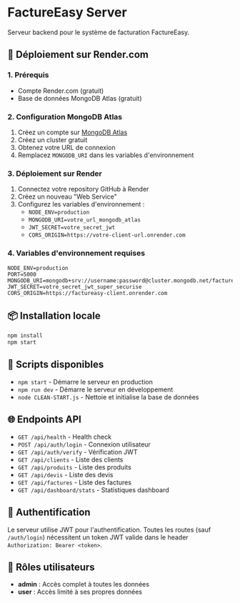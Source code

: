 # FactureEasy Server

Serveur backend pour le système de facturation FactureEasy.

## 🚀 Déploiement sur Render.com

### 1. Prérequis
- Compte Render.com (gratuit)
- Base de données MongoDB Atlas (gratuit)

### 2. Configuration MongoDB Atlas
1. Créez un compte sur [MongoDB Atlas](https://www.mongodb.com/atlas)
2. Créez un cluster gratuit
3. Obtenez votre URL de connexion
4. Remplacez `MONGODB_URI` dans les variables d'environnement

### 3. Déploiement sur Render
1. Connectez votre repository GitHub à Render
2. Créez un nouveau "Web Service"
3. Configurez les variables d'environnement :
   - `NODE_ENV=production`
   - `MONGODB_URI=votre_url_mongodb_atlas`
   - `JWT_SECRET=votre_secret_jwt`
   - `CORS_ORIGIN=https://votre-client-url.onrender.com`

### 4. Variables d'environnement requises
```env
NODE_ENV=production
PORT=5000
MONGODB_URI=mongodb+srv://username:password@cluster.mongodb.net/factureasy
JWT_SECRET=votre_secret_jwt_super_securise
CORS_ORIGIN=https://factureasy-client.onrender.com
```

## 📦 Installation locale
```bash
npm install
npm start
```

## 🔧 Scripts disponibles
- `npm start` - Démarre le serveur en production
- `npm run dev` - Démarre le serveur en développement
- `node CLEAN-START.js` - Nettoie et initialise la base de données

## 🌐 Endpoints API
- `GET /api/health` - Health check
- `POST /api/auth/login` - Connexion utilisateur
- `GET /api/auth/verify` - Vérification JWT
- `GET /api/clients` - Liste des clients
- `GET /api/produits` - Liste des produits
- `GET /api/devis` - Liste des devis
- `GET /api/factures` - Liste des factures
- `GET /api/dashboard/stats` - Statistiques dashboard

## 🔐 Authentification
Le serveur utilise JWT pour l'authentification. Toutes les routes (sauf `/auth/login`) nécessitent un token JWT valide dans le header `Authorization: Bearer <token>`.

## 👥 Rôles utilisateurs
- **admin** : Accès complet à toutes les données
- **user** : Accès limité à ses propres données
